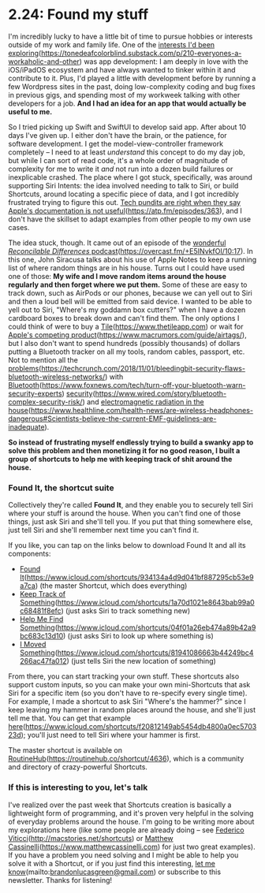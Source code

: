 # 2.24: Found my stuff
I'm incredibly lucky to have a little bit of time to pursue hobbies or interests outside of my work and family life. One of the [interests I'd been exploring]()(https://tonedeafcolorblind.substack.com/p/210-everyones-a-workaholic-and-other) was app development: I am deeply in love with the iOS/iPadOS ecosystem and have always wanted to tinker within it and contribute to it. Plus, I'd played a little with development before by running a few Wordpress sites in the past, doing low-complexity coding and bug fixes in previous gigs, and spending most of my workweek talking with other developers for a job. **And I had an idea for an app that would actually be useful to me.**

So I tried picking up Swift and SwiftUI to develop said app. After about 10 days I've given up. I either don't have the brain, or the patience, for software development. I get the model-view-controller framework completely – I need to at least _understand_ this concept to do my day job, but while I can sort of read code, it's a whole order of magnitude of complexity for me to write it _and_ not run into a dozen build failures or inexplicable crashed. The place where I got stuck, specifically, was around supporting Siri Intents: the idea involved needing to talk to Siri, or build Shortcuts, around locating a specific piece of data, and I got incredibly frustrated trying to figure this out. [Tech pundits are right when they say Apple's documentation is not useful]()(https://atp.fm/episodes/363), and I don't have the skillset to adapt examples from other people to my own use cases.

The idea stuck, though. It came out of an episode of the [wonderful _Reconcilable Differences_ podcast]()(https://overcast.fm/+E5INvkfOI/10:17). In this one, John Siracusa talks about his use of Apple Notes to keep a running list of where random things are in his house. Turns out I could have used one of those: **My wife and I move random items around the house regularly and then forget where we put them.** Some of these are easy to track down, such as AirPods or our phones, because we can yell out to Siri and then a loud bell will be emitted from said device. I wanted to be able to yell out to Siri, "Where's my goddamn box cutters?" when I have a dozen cardboard boxes to break down and can't find them. The only options I could think of were to buy a [Tile]()(https://www.thetileapp.com) or wait for [Apple's competing product]()(https://www.macrumors.com/guide/airtags/), but I also don't want to spend hundreds (possibly thousands) of dollars putting a Bluetooth tracker on all my tools, random cables, passport, etc. Not to mention all the [problems]()(https://techcrunch.com/2018/11/01/bleedingbit-security-flaws-bluetooth-wireless-networks/) with [Bluetooth]()(https://www.foxnews.com/tech/turn-off-your-bluetooth-warn-security-experts) [security]()(https://www.wired.com/story/bluetooth-complex-security-risk/) and [electromagnetic radiation in the house]()(https://www.healthline.com/health-news/are-wireless-headphones-dangerous#Scientists-believe-the-current-EMF-guidelines-are-inadequate).

**So instead of frustrating myself endlessly trying to build a swanky app to solve this problem and then monetizing it for no good reason, I built a group of shortcuts to help me with keeping track of shit around the house.** 

### Found It, the shortcut suite
Collectively they're called **Found It**, and they enable you to securely tell Siri where your stuff is around the house. When you can't find one of those things, just ask Siri and she'll tell you. If you put that thing somewhere else, just tell Siri and she'll remember next time you can't find it.

If you like, you can tap on the links below to download Found It and all its components:
- [Found It]()(https://www.icloud.com/shortcuts/934134a4d9d041bf887295cb53e9a7ca) (the master Shortcut, which does everything)
- [Keep Track of Something]()(https://www.icloud.com/shortcuts/1a70d1021e8643bab99a0c68481f8efc) (just asks Siri to track something new)
- [Help Me Find Something]()(https://www.icloud.com/shortcuts/04f01a26eb474a89b42a9bc683c13d10) (just asks Siri to look up where something is)
- [I Moved Something]()(https://www.icloud.com/shortcuts/81941086663b44249bc4266ac47fa012) (just tells Siri the new location of something)

From there, you can start tracking your own stuff. These shortcuts also support custom inputs, so you can make your own mini-Shortcuts that ask Siri for a specific item (so you don't have to re-specify every single time). For example, I made a shortcut to ask Siri "Where's the hammer?" since I keep leaving my hammer in random places around the house, and she'll just tell me that. You can get that example [here]()(https://www.icloud.com/shortcuts/f20812149ab5454db4800a0ec570323d); you'll just need to tell Siri where your hammer is first.

The master shortcut is available on [RoutineHub]()(https://routinehub.co/shortcut/4636), which is a community and directory of crazy-powerful Shortcuts.

### If this is interesting to you, let's talk
I've realized over the past week that Shortcuts creation is basically a lightweight form of programming, and it's proven very helpful in the solving of everyday problems around the house. I'm going to be writing more about my explorations here (like some people are already doing – see [Federico Viticci]()(http://macstories.net/shortcuts) or [Matthew Cassinelli]()(https://www.matthewcassinelli.com) for just two great examples). If you have a problem you need solving and I might be able to help you solve it with a Shortcut, or if you just find this interesting, [let me know]()(mailto:brandonlucasgreen@gmail.com) or subscribe to this newsletter. Thanks for listening!

